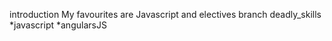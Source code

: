 introduction
My favourites are Javascript and electives
branch deadly_skills
*javascript
*angularsJS